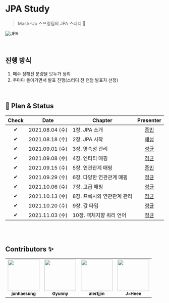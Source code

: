 # JPA Study

> Mash-Up 스프링팀의 JPA 스터디 🧸

![JPA](https://user-images.githubusercontent.com/45676906/139910436-982ff3df-d309-47bd-8da5-9fff1eb814b0.jpeg)

<br>

## 진행 방식
1. 매주 정해진 분량을 모두가 정리
2. 주마다 돌아가면서 발표 진행(스터디 전 랜덤 발표자 선정)

<br>

## 🍫 Plan & Status

|Check|Date|Chapter|Presenter|
|:--:|:--:|--|:--:|
|✔|2021.08.04 (수)|1장. JPA 소개|[종민]|
|✔|2021.08.18 (수)|2장. JPA 시작|[해성]|
|✔|2021.09.01 (수)|3장. 영속성 관리|[정균]|
|✔|2021.09.08 (수)|4장. 엔티티 매핑|[정균]|
|✔|2021.09.15 (수)|5장. 연관관계 매핑|[종민]|
|✔|2021.09.29 (수)|6장. 다양한 연관관계 매핑|[정균]|
|✔|2021.10.06 (수)|7장. 고급 매핑|[정균]|
|✔|2021.10.13 (수)|8장. 프록시와 연관관계 관리|[정균]|
|✔|2021.10.20 (수)|9장. 값 타입|[정균]|
|✔|2021.11.03 (수)|10장. 객체지향 쿼리 언어|[정균]|


[해성]: https://github.com/junhaesung
[정균]: https://github.com/wjdrbs96
[종민]: https://github.com/alertjjm
[지희]: https://github.com/J-Heee

<br> <br>

## Contributors ✨

<table>
  <tr>
  <td align="center"><a href="https://github.com/junhaesung"><img src="https://avatars3.githubusercontent.com/junhaesung?v=4?s=100" width="100px;" alt=""/><br /  ><sub><b>junhaesung</b></sub></a><br /></td>
    <td align="center"><a href="https://github.com/wjdrbs96"><img src="https://avatars0.githubusercontent.com/wjdrbs96?v=4?s=100" width="100px;" alt=""/><br /><sub><b>Gyunny</b></sub></a><br /></td>
    <td align="center"><a href="https://github.com/alertjjm"><img src="https://avatars3.githubusercontent.com/alertjjm?v=4?s=100" width="100px;" alt=""/><br /><sub><b>alertjjm</b></sub></a><br /></td>
    <td align="center"><a href="https://github.com/J-Heee"><img src="https://avatars3.githubusercontent.com/J-Heee?v=4?s=100" width="100px;" alt=""/><br /><sub><b>J-Heee</b></sub></a><br /></td>
  </tr>
</table>
